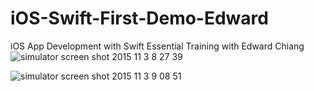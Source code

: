 # iOS-Swift-First-Demo-Edward
iOS App Development with Swift Essential Training with Edward Chiang
![simulator screen shot 2015 11 3 8 27 39](https://cloud.githubusercontent.com/assets/15630109/10908004/5aca24ac-8269-11e5-8337-2b62e4689512.png)

![simulator screen shot 2015 11 3 9 08 51](https://cloud.githubusercontent.com/assets/15630109/10908803/5203f2ac-826f-11e5-9087-eea9172f04b0.png)
